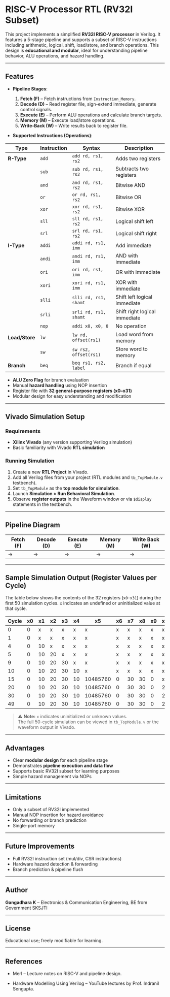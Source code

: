 # RISC-V Processor RTL (RV32I Subset)



This project implements a simplified **RV32I RISC-V processor** in Verilog. It features a 5-stage pipeline and supports a subset of RISC-V instructions including arithmetic, logical, shift, load/store, and branch operations. This design is **educational and modular**, ideal for understanding pipeline behavior, ALU operations, and hazard handling.  

---

## **Features**

- **Pipeline Stages**:
  1. **Fetch (F)** – Fetch instructions from `Instruction_Memory`.
  2. **Decode (D)** – Read register file, sign-extend immediate, generate control signals.
  3. **Execute (E)** – Perform ALU operations and calculate branch targets.
  4. **Memory (M)** – Execute load/store operations.
  5. **Write-Back (W)** – Write results back to register file.

- **Supported Instructions (Operations)**:

| Type      | Instruction | Syntax         | Description |
|-----------|------------|----------------|------------|
| **R-Type** | `add`      | `add rd, rs1, rs2` | Adds two registers |
|           | `sub`      | `sub rd, rs1, rs2` | Subtracts two registers |
|           | `and`      | `and rd, rs1, rs2` | Bitwise AND |
|           | `or`       | `or rd, rs1, rs2`  | Bitwise OR |
|           | `xor`      | `xor rd, rs1, rs2` | Bitwise XOR |
|           | `sll`      | `sll rd, rs1, rs2` | Logical shift left |
|           | `srl`      | `srl rd, rs1, rs2` | Logical shift right |
| **I-Type** | `addi`     | `addi rd, rs1, imm` | Add immediate |
|           | `andi`     | `andi rd, rs1, imm` | AND with immediate |
|           | `ori`      | `ori rd, rs1, imm` | OR with immediate |
|           | `xori`     | `xori rd, rs1, imm` | XOR with immediate |
|           | `slli`     | `slli rd, rs1, shamt` | Shift left logical immediate |
|           | `srli`     | `srli rd, rs1, shamt` | Shift right logical immediate |
|           | `nop`      | `addi x0, x0, 0` | No operation |
| **Load/Store** | `lw`   | `lw rd, offset(rs1)` | Load word from memory |
|           | `sw`       | `sw rs2, offset(rs1)` | Store word to memory |
| **Branch** | `beq`      | `beq rs1, rs2, label` | Branch if equal |

- **ALU Zero Flag** for branch evaluation  
- Manual **hazard handling** using NOP insertion  
- Register file with **32 general-purpose registers (x0–x31)**  
- Modular design for easy understanding and modification  

---

## **Vivado Simulation Setup**

### Requirements
- **Xilinx Vivado** (any version supporting Verilog simulation)  
- Basic familiarity with Vivado **RTL simulation**

### Running Simulation
1. Create a new **RTL Project** in Vivado.  
2. Add all Verilog files from your project (RTL modules and `tb_TopModule.v` testbench).  
3. Set `tb_TopModule` as the **top module for simulation**.  
4. Launch **Simulation > Run Behavioral Simulation**.  
5. Observe **register outputs** in the Waveform window or via `$display` statements in the testbench.


---

## **Pipeline Diagram**

| Fetch (F) | Decode (D) | Execute (E) | Memory (M) | Write Back (W) |
|------------|------------|-------------|------------|----------------|
|     →      |     →      |      →      |     →      |       →        |


---


## Sample Simulation Output (Register Values per Cycle)

The table below shows the contents of the 32 registers (`x0`–`x31`) during the first 50 simulation cycles. `x` indicates an undefined or uninitialized value at that cycle.

| Cycle | x0 | x1  | x2  | x3  | x4  | x5       | x6 | x7  | x8  | x9 | x10 | x11 | x12 | x13 | x14 | x15 | x16 | x17 | x18 | x19 | x20 | x21 | x22 | x23 | x24 | x25 | x26 | x27 | x28 | x29 | x30 | x31 |
|-------|----|-----|-----|-----|-----|----------|----|-----|-----|----|-----|-----|-----|-----|-----|-----|-----|-----|-----|-----|-----|-----|-----|-----|-----|-----|-----|-----|-----|-----|-----|-----|
| 0     | 0  | x   | x   | x   | x   | x        | x  | x   | x   | x  | x   | x   | x   | x   | x   | x   | x   | x   | x   | x   | x   | x   | x   | x   | x   | x   | x   | x   | x   | x   | x   | x   |
| 1     | 0  | x   | x   | x   | x   | x        | x  | x   | x   | x  | x   | x   | x   | x   | x   | x   | x   | x   | x   | x   | x   | x   | x   | x   | x   | x   | x   | x   | x   | x   | x   | x   |
| 4     | 0  | 10  | x   | x   | x   | x        | x  | x   | x   | x  | x   | x   | x   | x   | x   | x   | x   | x   | x   | x   | x   | x   | x   | x   | x   | x   | x   | x   | x   | x   | x   | x   |
| 5     | 0  | 10  | 20  | x   | x   | x        | x  | x   | x   | x  | x   | x   | x   | x   | x   | x   | x   | x   | x   | x   | x   | x   | x   | x   | x   | x   | x   | x   | x   | x   | x   | x   |
| 9     | 0  | 10  | 20  | 30  | x   | x        | x  | x   | x   | x  | x   | x   | x   | x   | x   | x   | x   | x   | x   | x   | x   | x   | x   | x   | x   | x   | x   | x   | x   | x   | x   | x   |
| 10    | 0  | 10  | 20  | 30  | 10  | x        | x  | x   | x   | x  | x   | x   | x   | x   | x   | x   | x   | x   | x   | x   | x   | x   | x   | x   | x   | x   | x   | x   | x   | x   | x   | x   |
| 15    | 0  | 10  | 20  | 30  | 10  | 10485760  | 0  | 30  | 30  | 0  | x   | x   | x   | x   | x   | x   | x   | x   | x   | x   | x   | x   | x   | x   | x   | x   | x   | x   | x   | x   | x   | x   |
| 20    | 0  | 10  | 20  | 30  | 10  | 10485760  | 0  | 30  | 30  | 0  | 20  | x   | 20  | 5   | 0   | 15  | x   | x   | x   | x   | x   | x   | x   | x   | x   | x   | x   | x   | x   | x   | x   | x   |
| 30    | 0  | 10  | 20  | 30  | 10  | 10485760  | 0  | 30  | 30  | 0  | 20  | x   | 20  | 5   | 0   | 15  | 10  | x   | 30  | x   | 20  | 5   | x   | x   | x   | 35  | 10  | 60  | 10  | x   | x   | x   |
| 49    | 0  | 10  | 20  | 30  | 10  | 10485760  | 0  | 30  | 30  | 0  | 20  | x   | 20  | 5   | 0   | 15  | 10  | x   | 30  | x   | 20  | 5   | x   | x   | x   | 35  | 10  | 60  | 10  | x   | x   | x   |

> ⚠ **Note:** `x` indicates uninitialized or unknown values.  
> The full 50-cycle simulation can be viewed in `tb_TopModule.v` or the waveform output in Vivado.


---

## **Advantages**
- Clear **modular design** for each pipeline stage  
- Demonstrates **pipeline execution and data flow**  
- Supports basic RV32I subset for learning purposes  
- Simple hazard management via NOPs  

---

## **Limitations**
- Only a subset of RV32I implemented  
- Manual NOP insertion for hazard avoidance  
- No forwarding or branch prediction  
- Single-port memory  

---

## **Future Improvements**
- Full RV32I instruction set (mul/div, CSR instructions)  
- Hardware hazard detection & forwarding  
- Branch prediction & pipeline flush  

---

## **Author**
**Gangadhara K** – Electronics & Communication Engineering, BE from Government SKSJTI  

---

## **License**
Educational use; freely modifiable for learning.

---
## **References**

- Merl – Lecture notes on RISC-V and pipeline design.

- Hardware Modelling Using Verilog – YouTube lectures by Prof. Indranil Sengupta.

